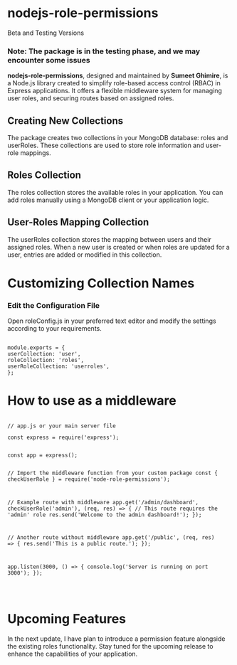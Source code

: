 # nodejs-role-permissions

Beta and Testing Versions

<h3>Note: The package is in the testing phase, and we may encounter some issues</h3>

**nodejs-role-permissions**, designed and maintained by <b>Sumeet Ghimire</b>, is a Node.js library created to simplify role-based access control (RBAC) in Express applications. It offers a flexible middleware system for managing user roles, and securing routes based on assigned roles.




<h2>Creating New Collections</h2>
<p>The package creates two collections in your MongoDB database: roles and userRoles. These collections are used to store role information and user-role mappings.</p>

<h2>Roles Collection</h2>
The roles collection stores the available roles in your application. You can add roles manually using a MongoDB client or your application logic.

<h2>User-Roles Mapping Collection</h2>
The userRoles collection stores the mapping between users and their assigned roles. When a new user is created or when roles are updated for a user, entries are added or modified in this collection.



<h1>Customizing Collection Names</h1>
<h3>Edit the Configuration File</h3>

Open roleConfig.js in your preferred text editor and modify the settings according to your requirements.


<pre class="notranslate"><code>
module.exports = {
userCollection: 'user',
roleCollection: 'roles',
userRoleCollection: 'userroles',
};</code></pre>


<h1>How to use as a middleware</h1>
<pre class="notranslate"><code>
// app.js or your main server file
<p style="color🧑‍🦰">const express = require('express');</p>
const app = express();

// Import the middleware function from your custom package
const { checkUserRole } = require('node-role-permissions'); 

// Example route with middleware
app.get('/admin/dashboard', checkUserRole('admin'), (req, res) => {
  // This route requires the 'admin' role
  res.send('Welcome to the admin dashboard!');
});

// Another route without middleware
app.get('/public', (req, res) => {
  res.send('This is a public route.');
});

app.listen(3000, () => {
  console.log('Server is running on port 3000');
});

</code></pre>

<h1>Upcoming Features</h1>
In the next update, I have plan to introduce a permission feature alongside the existing roles functionality. Stay tuned for the upcoming release to enhance the capabilities of your application.
